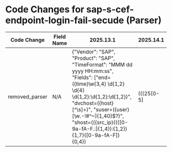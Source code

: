 # Code Changes for sap-s-cef-endpoint-login-fail-secude (Parser)

| Code Change | Field Name | 2025.13.1 | 2025.14.1 |
|-------------|------------|-----------|------------|
| removed_parser | N/A | {"Vendor": "SAP", "Product": "SAP", "TimeFormat": "MMM dd yyyy HH:mm:ss", "Fields": ["end=({time}\w{3,4} \d{1,2} \d{4} \d{1,2}:\d{1,2}:\d{1,2})", "dvchost=({host}[^\s]+)", "suser=({user}[\w\.\-\!\#\^\~]{1,40}\$?)", "shost=(({src_ip}((([0-9a-fA-F.:]{1,4}):{1,2}){1,7}([0-9a-fA-F]){0,4})|(((25[0-5]|(2[0-4]|1\d|[0-9]|)\d)\.?\b){4}))(:({src_port}\d+))?|({src_host}[\w.-]+))\s", "msg=({additional_info}[^=]+?)\s*\w+=", "dvc=({dest_ip}((([0-9a-fA-F.]{0,4}):{1,2}){1,7}([0-9a-fA-F]){0,4})|(((25[0-5]|(2[0-4]|1\d|[0-9]|)\d)\.?\b){4}))(:({dest_port}\d+))?", "duser=({account_name}[^\s]+)", "cat=({category}[^=]+?)\s*\w+=", "SECUDE\|C-Bus\|[^\|]+\|(|({activity_id}[^\|]+))\|(|(-|({event_name}[^\|]+)))\|"], "Name": "sap-s-cef-endpoint-login-fail-secude", "ParserVersion": "v1.0.0", "Conditions": ["CEF:", "|SECUDE|C-Bus|", "|BU1|Password check failed for user|"], "DupFields": ["additional_info->failure_reason"]} | N/A |